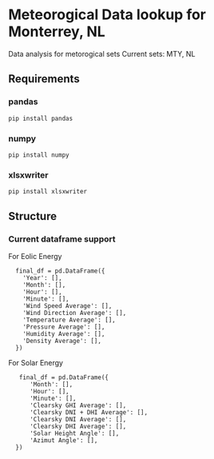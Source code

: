 # Meteorogical Data lookup for Monterrey, NL

Data analysis for metorogical sets
Current sets: MTY, NL

## Requirements

### pandas

`pip install pandas`

### numpy

`pip install numpy`

### xlsxwriter

`pip install xlsxwriter`

## Structure

### Current dataframe support

For Eolic Energy

```
  final_df = pd.DataFrame({
    'Year': [],
    'Month': [],
    'Hour': [],
    'Minute': [],
    'Wind Speed Average': [],
    'Wind Direction Average': [],
    'Temperature Average': [],
    'Pressure Average': [],
    'Humidity Average': [],
    'Density Average': [],
  })
```

For Solar Energy

```
   final_df = pd.DataFrame({
      'Month': [],
      'Hour': [],
      'Minute': [],
      'Clearsky GHI Average': [],
      'Clearsky DNI + DHI Average': [],
      'Clearsky DNI Average': [],
      'Clearsky DHI Average': [],
      'Solar Height Angle': [],
      'Azimut Angle': [],
  })
```
